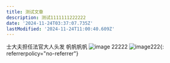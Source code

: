 ```yaml
---
title: 测试文章
description: 测试1111111222222
date: '2024-11-24T03:37:07.735Z'
lastModified: '2024-11-24T11:00:40.609Z'
---
```

士大夫担任法官大人头发
帆帆帆帆
![image](https://github.com/user-attachments/assets/f3d44d1a-069e-42cf-9799-2627d4ea3348)
22222
![image222](https://mmbiz.qpic.cn/sz_mmbiz_jpg/N5niatN9B18whC6icUsK1GXf7muxo7MRzxLPNBsvNgGCibdqbm2L3rZia7l4j9ETVSnj3yYoOJvk5xjV4lWruBib1XQ/0?wx_fmt=jpeg){: referrerpolicy="no-referrer"}

